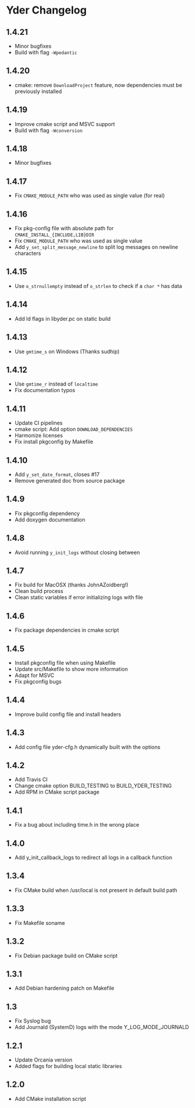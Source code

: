 # Yder Changelog

## 1.4.21

- Minor bugfixes
- Build with flag `-Wpedantic`

## 1.4.20

- cmake: remove `DownloadProject` feature, now dependencies must be previously installed

## 1.4.19

- Improve cmake script and MSVC support
- Build with flag `-Wconversion`

## 1.4.18

- Minor bugfixes

## 1.4.17

- Fix `CMAKE_MODULE_PATH` who was used as single value (for real)

## 1.4.16

- Fix pkg-config file with absolute path for `CMAKE_INSTALL_{INCLUDE,LIB}DIR`
- Fix `CMAKE_MODULE_PATH` who was used as single value
- Add `y_set_split_message_newline` to split log messages on newline characters

## 1.4.15

- Use `o_strnullempty` instead of `o_strlen` to check if a `char *` has data

## 1.4.14

- Add ld flags in libyder.pc on static build

## 1.4.13

- Use `gmtime_s` on Windows (Thanks sudhip)

## 1.4.12

- Use `gmtime_r` instead of `localtime`
- Fix documentation typos

## 1.4.11

- Update CI pipelines
- cmake script: Add option `DOWNLOAD_DEPENDENCIES`
- Harmonize licenses
- Fix install pkgconfig by Makefile

## 1.4.10

- Add `y_set_date_format`, closes #17
- Remove generated doc from source package

## 1.4.9

- Fix pkgconfig dependency
- Add doxygen documentation

## 1.4.8

- Avoid running `y_init_logs` without closing between

## 1.4.7

- Fix build for MacOSX (thanks JohnAZoidberg!)
- Clean build process
- Clean static variables if error initializing logs with file

## 1.4.6

- Fix package dependencies in cmake script

## 1.4.5

- Install pkgconfig file when using Makefile
- Update src/Makefile to show more information
- Adapt for MSVC
- Fix pkgconfig bugs

## 1.4.4

- Improve build config file and install headers

## 1.4.3

- Add config file yder-cfg.h dynamically built with the options

## 1.4.2

- Add Travis CI
- Change cmake option BUILD_TESTING to BUILD_YDER_TESTING
- Add RPM in CMake script package

## 1.4.1

- Fix a bug about including time.h in the wrong place

## 1.4.0

- Add y_init_callback_logs to redirect all logs in a callback function

## 1.3.4

- Fix CMake build when /usr/local is not present in default build path

## 1.3.3

- Fix Makefile soname

## 1.3.2

- Fix Debian package build on CMake script

## 1.3.1

- Add Debian hardening patch on Makefile

## 1.3

- Fix Syslog bug
- Add Journald (SystemD) logs with the mode Y_LOG_MODE_JOURNALD

## 1.2.1

- Update Orcania version
- Added flags for building local static libraries

## 1.2.0

- Add CMake installation script
